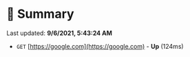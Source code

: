 # 📖 Summary
Last updated: **9/6/2021, 5:43:24 AM**

- `GET` [https://google.com](https://google.com) - **Up** (124ms)
